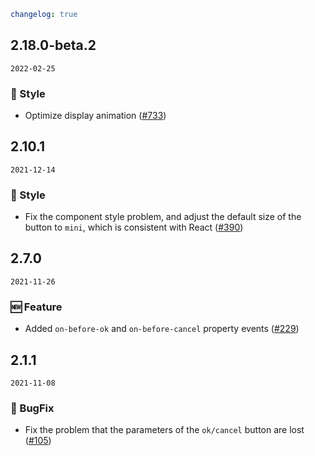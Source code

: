 ```yaml
changelog: true
```

## 2.18.0-beta.2

`2022-02-25`

### 💅 Style

- Optimize display animation ([#733](https://github.com/arco-design/arco-design-vue/pull/733))


## 2.10.1

`2021-12-14`

### 💅 Style

- Fix the component style problem, and adjust the default size of the button to `mini`, which is consistent with React ([#390](https://github.com/arco-design/arco-design-vue/pull/390))


## 2.7.0

`2021-11-26`

### 🆕 Feature

- Added `on-before-ok` and `on-before-cancel` property events ([#229](https://github.com/arco-design/arco-design-vue/pull/229))


## 2.1.1

`2021-11-08`

### 🐛 BugFix

- Fix the problem that the parameters of the `ok/cancel` button are lost ([#105](https://github.com/arco-design/arco-design-vue/pull/105))

